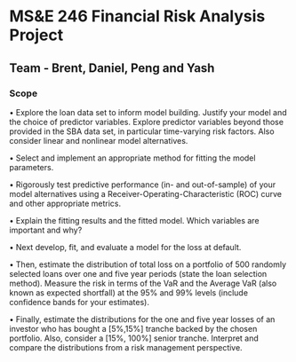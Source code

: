 ﻿# MS&E 246 Financial Risk Analysis Project
## Team - Brent, Daniel, Peng and Yash

### Scope

• Explore the loan data set to inform model building. Justify your model and the choice of predictor variables. Explore predictor variables beyond those provided in the SBA data set, in particular time-varying risk factors. Also consider linear and nonlinear model alternatives.

• Select and implement an appropriate method for fitting the model parameters. 

• Rigorously test predictive performance (in- and out-of-sample) of your model alternatives using a Receiver-Operating-Characteristic (ROC) curve and other appropriate metrics. 

• Explain the fitting results and the fitted model. Which variables are important and why? 

• Next develop, fit, and evaluate a model for the loss at default. 

• Then, estimate the distribution of total loss on a portfolio of 500 randomly selected loans over one and five year periods (state the loan selection method). Measure the risk in terms of the VaR and the Average VaR (also known as expected shortfall) at the 95% and 99% levels (include confidence bands for your estimates). 

• Finally, estimate the distributions for the one and five year losses of an investor who has bought a [5%,15%] tranche backed by the chosen portfolio. Also, consider a [15%, 100%] senior tranche. Interpret and compare the distributions from a risk management perspective. 

